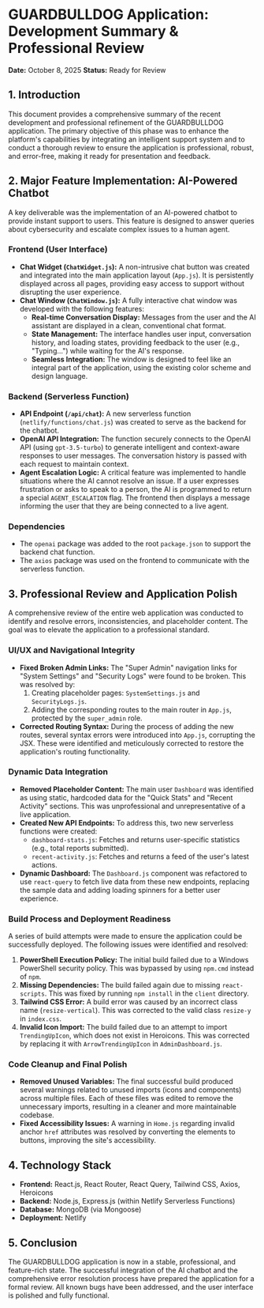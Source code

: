 # GUARDBULLDOG Application: Development Summary & Professional Review

**Date:** October 8, 2025
**Status:** Ready for Review

## 1. Introduction

This document provides a comprehensive summary of the recent development and professional refinement of the GUARDBULLDOG application. The primary objective of this phase was to enhance the platform's capabilities by integrating an intelligent support system and to conduct a thorough review to ensure the application is professional, robust, and error-free, making it ready for presentation and feedback.

## 2. Major Feature Implementation: AI-Powered Chatbot

A key deliverable was the implementation of an AI-powered chatbot to provide instant support to users. This feature is designed to answer queries about cybersecurity and escalate complex issues to a human agent.

### Frontend (User Interface)

*   **Chat Widget (`ChatWidget.js`):** A non-intrusive chat button was created and integrated into the main application layout (`App.js`). It is persistently displayed across all pages, providing easy access to support without disrupting the user experience.
*   **Chat Window (`ChatWindow.js`):** A fully interactive chat window was developed with the following features:
    *   **Real-time Conversation Display:** Messages from the user and the AI assistant are displayed in a clean, conventional chat format.
    *   **State Management:** The interface handles user input, conversation history, and loading states, providing feedback to the user (e.g., "Typing...") while waiting for the AI's response.
    *   **Seamless Integration:** The window is designed to feel like an integral part of the application, using the existing color scheme and design language.

### Backend (Serverless Function)

*   **API Endpoint (`/api/chat`):** A new serverless function (`netlify/functions/chat.js`) was created to serve as the backend for the chatbot.
*   **OpenAI API Integration:** The function securely connects to the OpenAI API (using `gpt-3.5-turbo`) to generate intelligent and context-aware responses to user messages. The conversation history is passed with each request to maintain context.
*   **Agent Escalation Logic:** A critical feature was implemented to handle situations where the AI cannot resolve an issue. If a user expresses frustration or asks to speak to a person, the AI is programmed to return a special `AGENT_ESCALATION` flag. The frontend then displays a message informing the user that they are being connected to a live agent.

### Dependencies

*   The `openai` package was added to the root `package.json` to support the backend chat function.
*   The `axios` package was used on the frontend to communicate with the serverless function.

## 3. Professional Review and Application Polish

A comprehensive review of the entire web application was conducted to identify and resolve errors, inconsistencies, and placeholder content. The goal was to elevate the application to a professional standard.

### UI/UX and Navigational Integrity

*   **Fixed Broken Admin Links:** The "Super Admin" navigation links for "System Settings" and "Security Logs" were found to be broken. This was resolved by:
    1.  Creating placeholder pages: `SystemSettings.js` and `SecurityLogs.js`.
    2.  Adding the corresponding routes to the main router in `App.js`, protected by the `super_admin` role.
*   **Corrected Routing Syntax:** During the process of adding the new routes, several syntax errors were introduced into `App.js`, corrupting the JSX. These were identified and meticulously corrected to restore the application's routing functionality.

### Dynamic Data Integration

*   **Removed Placeholder Content:** The main user `Dashboard` was identified as using static, hardcoded data for the "Quick Stats" and "Recent Activity" sections. This was unprofessional and unrepresentative of a live application.
*   **Created New API Endpoints:** To address this, two new serverless functions were created:
    *   `dashboard-stats.js`: Fetches and returns user-specific statistics (e.g., total reports submitted).
    *   `recent-activity.js`: Fetches and returns a feed of the user's latest actions.
*   **Dynamic Dashboard:** The `Dashboard.js` component was refactored to use `react-query` to fetch live data from these new endpoints, replacing the sample data and adding loading spinners for a better user experience.

### Build Process and Deployment Readiness

A series of build attempts were made to ensure the application could be successfully deployed. The following issues were identified and resolved:

1.  **PowerShell Execution Policy:** The initial build failed due to a Windows PowerShell security policy. This was bypassed by using `npm.cmd` instead of `npm`.
2.  **Missing Dependencies:** The build failed again due to missing `react-scripts`. This was fixed by running `npm install` in the `client` directory.
3.  **Tailwind CSS Error:** A build error was caused by an incorrect class name (`resize-vertical`). This was corrected to the valid class `resize-y` in `index.css`.
4.  **Invalid Icon Import:** The build failed due to an attempt to import `TrendingUpIcon`, which does not exist in Heroicons. This was corrected by replacing it with `ArrowTrendingUpIcon` in `AdminDashboard.js`.

### Code Cleanup and Final Polish

*   **Removed Unused Variables:** The final successful build produced several warnings related to unused imports (icons and components) across multiple files. Each of these files was edited to remove the unnecessary imports, resulting in a cleaner and more maintainable codebase.
*   **Fixed Accessibility Issues:** A warning in `Home.js` regarding invalid anchor `href` attributes was resolved by converting the elements to buttons, improving the site's accessibility.

## 4. Technology Stack

*   **Frontend:** React.js, React Router, React Query, Tailwind CSS, Axios, Heroicons
*   **Backend:** Node.js, Express.js (within Netlify Serverless Functions)
*   **Database:** MongoDB (via Mongoose)
*   **Deployment:** Netlify

## 5. Conclusion

The GUARDBULLDOG application is now in a stable, professional, and feature-rich state. The successful integration of the AI chatbot and the comprehensive error resolution process have prepared the application for a formal review. All known bugs have been addressed, and the user interface is polished and fully functional.
